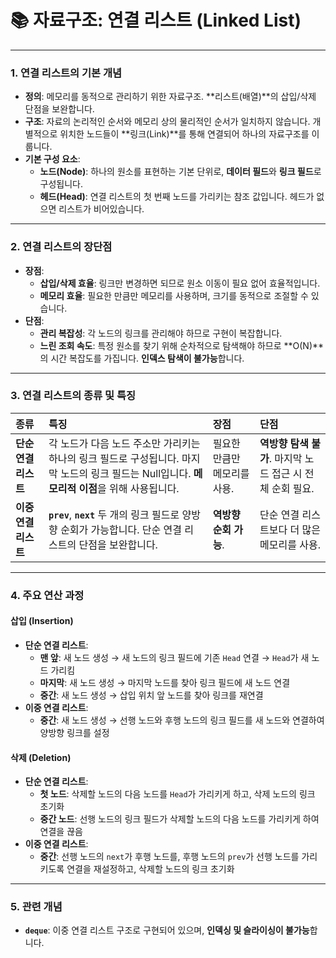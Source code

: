# 📚 자료구조: 연결 리스트 (Linked List)

---

### **1. 연결 리스트의 기본 개념**

* **정의**: 메모리를 동적으로 관리하기 위한 자료구조. **리스트(배열)**의 삽입/삭제 단점을 보완합니다.
* **구조**: 자료의 논리적인 순서와 메모리 상의 물리적인 순서가 일치하지 않습니다. 개별적으로 위치한 노드들이 **링크(Link)**를 통해 연결되어 하나의 자료구조를 이룹니다.
* **기본 구성 요소**:
    * **노드(Node)**: 하나의 원소를 표현하는 기본 단위로, **데이터 필드**와 **링크 필드**로 구성됩니다.
    * **헤드(Head)**: 연결 리스트의 첫 번째 노드를 가리키는 참조 값입니다. 헤드가 없으면 리스트가 비어있습니다.

---

### **2. 연결 리스트의 장단점**

* **장점**:
    * **삽입/삭제 효율**: 링크만 변경하면 되므로 원소 이동이 필요 없어 효율적입니다.
    * **메모리 효율**: 필요한 만큼만 메모리를 사용하며, 크기를 동적으로 조절할 수 있습니다.
* **단점**:
    * **관리 복잡성**: 각 노드의 링크를 관리해야 하므로 구현이 복잡합니다.
    * **느린 조회 속도**: 특정 원소를 찾기 위해 순차적으로 탐색해야 하므로 **O(N)**의 시간 복잡도를 가집니다. **인덱스 탐색이 불가능**합니다.

---

### **3. 연결 리스트의 종류 및 특징**

| 종류 | 특징 | 장점 | 단점 |
| :--- | :--- | :--- | :--- |
| **단순 연결 리스트** | 각 노드가 다음 노드 주소만 가리키는 하나의 링크 필드로 구성됩니다. 마지막 노드의 링크 필드는 Null입니다. **메모리적 이점**을 위해 사용됩니다. | 필요한 만큼만 메모리를 사용. | **역방향 탐색 불가**. 마지막 노드 접근 시 전체 순회 필요. |
| **이중 연결 리스트** | **`prev`**, **`next`** 두 개의 링크 필드로 양방향 순회가 가능합니다. 단순 연결 리스트의 단점을 보완합니다. | **역방향 순회 가능**. | 단순 연결 리스트보다 더 많은 메모리를 사용. |

---

### **4. 주요 연산 과정**

#### **삽입 (Insertion)**

* **단순 연결 리스트**:
    * **맨 앞**: 새 노드 생성 → 새 노드의 링크 필드에 기존 `Head` 연결 → `Head`가 새 노드 가리킴
    * **마지막**: 새 노드 생성 → 마지막 노드를 찾아 링크 필드에 새 노드 연결
    * **중간**: 새 노드 생성 → 삽입 위치 앞 노드를 찾아 링크를 재연결
* **이중 연결 리스트**:
    * **중간**: 새 노드 생성 → 선행 노드와 후행 노드의 링크 필드를 새 노드와 연결하여 양방향 링크를 설정

#### **삭제 (Deletion)**

* **단순 연결 리스트**:
    * **첫 노드**: 삭제할 노드의 다음 노드를 `Head`가 가리키게 하고, 삭제 노드의 링크 초기화
    * **중간 노드**: 선행 노드의 링크 필드가 삭제할 노드의 다음 노드를 가리키게 하여 연결을 끊음
* **이중 연결 리스트**:
    * **중간**: 선행 노드의 `next`가 후행 노드를, 후행 노드의 `prev`가 선행 노드를 가리키도록 연결을 재설정하고, 삭제할 노드의 링크 초기화

---

### **5. 관련 개념**

* **`deque`**: 이중 연결 리스트 구조로 구현되어 있으며, **인덱싱 및 슬라이싱이 불가능**합니다.